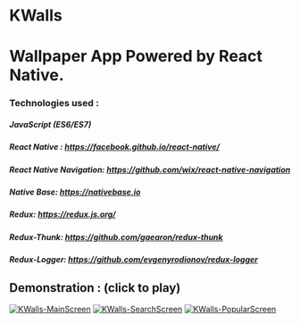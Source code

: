 # KWalls
# Wallpaper App Powered by React Native.

### Technologies used : 

##### JavaScript (ES6/ES7)
##### React Native : https://facebook.github.io/react-native/
##### React Native Navigation: https://github.com/wix/react-native-navigation
##### Native Base: https://nativebase.io
##### Redux: https://redux.js.org/
##### Redux-Thunk: https://github.com/gaearon/redux-thunk
##### Redux-Logger: https://github.com/evgenyrodionov/redux-logger

## Demonstration : (click to play)

[![KWalls-MainScreen](https://media.giphy.com/media/wOOpP8kvzWYoHIZG1u/giphy.gif)](https://vimeo.com/262392804 "KWalls-MainScreen")
[![KWalls-SearchScreen](https://media.giphy.com/media/1xOPokoVITd5Kcv99q/giphy.gif)](https://vimeo.com/262392804 "KWalls-SearchScreen")
[![KWalls-PopularScreen](https://media.giphy.com/media/YWb4KvRDsMukFSwPLL/giphy.gif)](https://vimeo.com/262392804 "KWalls-PopularScreen")
